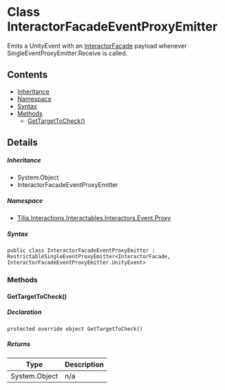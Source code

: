 # Class InteractorFacadeEventProxyEmitter

Emits a UnityEvent with an [InteractorFacade] payload whenever SingleEventProxyEmitter.Receive is called.

## Contents

* [Inheritance]
* [Namespace]
* [Syntax]
* [Methods]
  * [GetTargetToCheck()]

## Details

##### Inheritance

* System.Object
* InteractorFacadeEventProxyEmitter

##### Namespace

* [Tilia.Interactions.Interactables.Interactors.Event.Proxy]

##### Syntax

```
public class InteractorFacadeEventProxyEmitter : RestrictableSingleEventProxyEmitter<InteractorFacade, InteractorFacadeEventProxyEmitter.UnityEvent>
```

### Methods

#### GetTargetToCheck()

##### Declaration

```
protected override object GetTargetToCheck()
```

##### Returns

| Type | Description |
| --- | --- |
| System.Object | n/a |

[InteractorFacade]: ../../../Interactors/InteractorFacade.md
[Tilia.Interactions.Interactables.Interactors.Event.Proxy]: README.md
[Inheritance]: #Inheritance
[Namespace]: #Namespace
[Syntax]: #Syntax
[Methods]: #Methods
[GetTargetToCheck()]: #GetTargetToCheck
